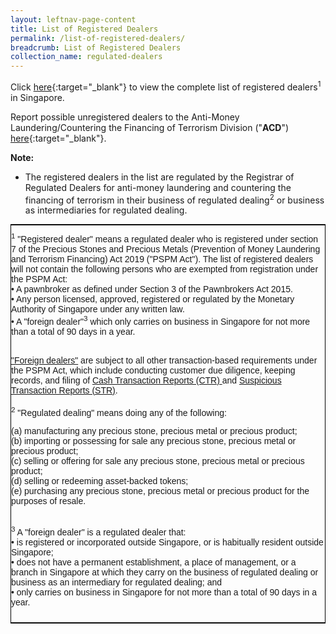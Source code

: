 ```yaml
---
layout: leftnav-page-content
title: List of Registered Dealers
permalink: /list-of-registered-dealers/
breadcrumb: List of Registered Dealers
collection_name: regulated-dealers
---
```


Click [here](/images/List%20of%20Registered%20Dealers.pdf){:target="_blank"} to view the complete list of registered dealers<sup>1</sup> in Singapore. 

Report possible unregistered dealers to the Anti-Money Laundering/Countering the Financing of Terrorism Division ("**ACD**") [here](https://eservices.mlaw.gov.sg/enquiry/){:target="_blank"}.

**Note:**

* The registered dealers in the list are regulated by the Registrar of Regulated Dealers for anti-money laundering and countering the financing of terrorism in their business of regulated dealing<sup>2</sup> or business as intermediaries for regulated dealing.

<style type="text/css">
.tg  {border-collapse:collapse;border-spacing:0;border-width:1px;border-style:solid;border-color:black;margin:0px auto;}
.tg td{font-family:Arial, sans-serif;font-size:14px;padding:10px 0px;border-style:solid;border-width:0px;overflow:hidden;word-break:normal;}
.tg th{font-family:Arial, sans-serif;font-size:14px;font-weight:normal;padding:10px 0px;border-style:solid;border-width:0px;overflow:hidden;word-break:normal;}
.tg .tg-0pky{border-color:inherit;text-align:left;vertical-align:top}
@media screen and (max-width: 767px) {.tg {width: auto !important;}.tg col {width: auto !important;}.tg-wrap {overflow-x: auto;-webkit-overflow-scrolling: touch;margin: auto 0px;}}</style>
<div class="tg-wrap"><table class="tg">
  <tr>
    <td class="tg-0pky"><sup>1</sup> "Registered dealer" means a regulated dealer who is registered under section 7 of the Precious Stones and Precious Metals (Prevention of Money Laundering and Terrorism Financing) Act 2019 ("PSPM Act"). The list of registered dealers will not contain the following persons who are exempted from registration under the PSPM Act:<br> 
• A pawnbroker as defined under Section 3 of the Pawnbrokers Act 2015.<br> 
• Any person licensed, approved, registered or regulated by the Monetary Authority of Singapore under any written law.<br> 
• A "foreign dealer"<sup>3</sup> which only carries on business in Singapore for not more than a total of 90 days in a year.<br><br>

<a href="https://acd.mlaw.gov.sg/regulatory-regime/#Regulatory%20Compliance%20for%20Foreign%20Dealers" target="_blank">"Foreign dealers"</a> are subject to all other transaction-based requirements under the PSPM Act, which include conducting customer due diligence, keeping records, and filing of <a href="https://www.police.gov.sg/advisories/crime/commercial-crimes/suspicious-transaction-reporting-office" target="_blank">Cash Transaction Reports (CTR) </a> and <a href="https://www.police.gov.sg/advisories/crime/commercial-crimes/suspicious-transaction-reporting-office" target="_blank">Suspicious Transaction Reports (STR)</a>.<br><br> <sup>2</sup> "Regulated dealing" means doing any of the following:<br> 

(a) manufacturing any precious stone, precious metal or precious product;<br> 
(b) importing or possessing for sale any precious stone, precious metal or precious product;<br> 
(c) selling or offering for sale any precious stone, precious metal or precious product;<br> 
(d) selling or redeeming asset-backed tokens;<br> 
(e) purchasing any precious stone, precious metal or precious product for the purposes of resale. <br><br> 

<sup>3</sup> A "foreign dealer" is a regulated dealer that:<br> 
• is registered or incorporated outside Singapore, or is habitually resident outside Singapore;<br> 
• does not have a permanent establishment, a place of management, or a branch in Singapore at which they carry on the business of regulated dealing or business as an intermediary for regulated dealing; and<br> 
• only carries on business in Singapore for not more than a total of 90 days in a year.<br></td>
  </tr>
</table></div>
